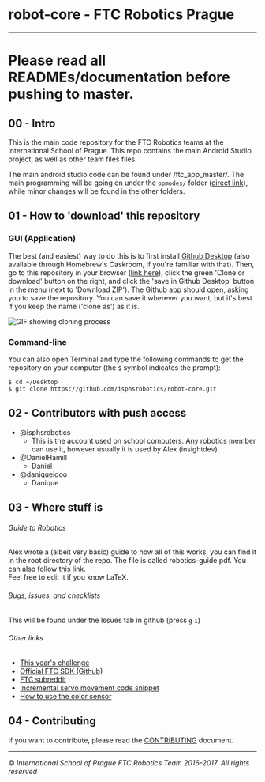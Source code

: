# robot-core - FTC Robotics Prague
----

#  Please read all READMEs/documentation before pushing to master.

## 00 - Intro

This is the main code repository for the FTC Robotics teams at the International School of Prague. This repo contains the main Android Studio project, as well as other team files files.

The main android studio code can be found under /ftc_app_master/. The main programming will be going on under the `opmodes/` folder ([direct link](ftc_app-master/FtcRobotController/src/main/java/com/qualcomm/ftcrobotcontroller/opmodes)), while minor changes will be found in the other folders.

## 01 - How to 'download' this repository

### GUI (Application)

The best (and easiest) way to do this is to first install [Github Desktop](https://desktop.github.com) (also available through Homebrew's Caskroom, if you're familiar with that). Then, go to this repository in your browser ([link here](https://github.com/isphsrobotics/robot-core)), click the green 'Clone or download' button on the right, and click the 'save in Github Desktop' button in the menu (next to 'Download ZIP'). The Github app should open, asking you to save the repository. You can save it wherever you want, but it's best if you keep the name ('clone as') as it is.

![GIF showing cloning process](Documents/Images/cloning.gif)

### Command-line

You can also open Terminal and type the following commands to get the repository on your computer (the `$` symbol indicates the prompt):

```
$ cd ~/Desktop
$ git clone https://github.com/isphsrobotics/robot-core.git
```

## 02 - Contributors with push access

* @isphsrobotics
    * This is the account used on school computers. Any robotics member can use it, however usually it is used by Alex (insightdev).
* @DanielHamill
    * Daniel
* @daniqueidoo
    * Danique

## 03 - Where stuff is

###### Guide to Robotics
Alex wrote a (albeit very basic) guide to how all of this works, you can find it in the root directory of the repo. The file is called robotics-guide.pdf. You can also [follow this link](https://github.com/isphsrobotics/robot-core/blob/master/robotics-guide.pdf).  
Feel free to edit it if you know LaTeX.

###### Bugs, issues, and checklists
This will be found under the Issues tab in github (press `g` `i`)

###### Other links

* [This year's challenge](https://youtu.be/nRsu7bRFhx4?t=3m45s)
* [Official FTC SDK (Github)](https://github.com/ftctechnh/ftc_app)
* [FTC subreddit](https://www.reddit.com/r/ftc)
* [Incremental servo movement code snippet](https://gist.github.com/insightdev/9ec8d15a31d9c179d5895650be30d060)
* [How to use the color sensor](https://github.com/ftctechnh/ftc_app/blob/master/FtcRobotController/src/main/java/com/qualcomm/ftcrobotcontroller/opmodes/HTRGBExample.java)

## 04 - Contributing

If you want to contribute, please read the [CONTRIBUTING](CONTRIBUTING.md) document.

----
:copyright: *International School of Prague FTC Robotics Team 2016-2017. All rights reserved*
